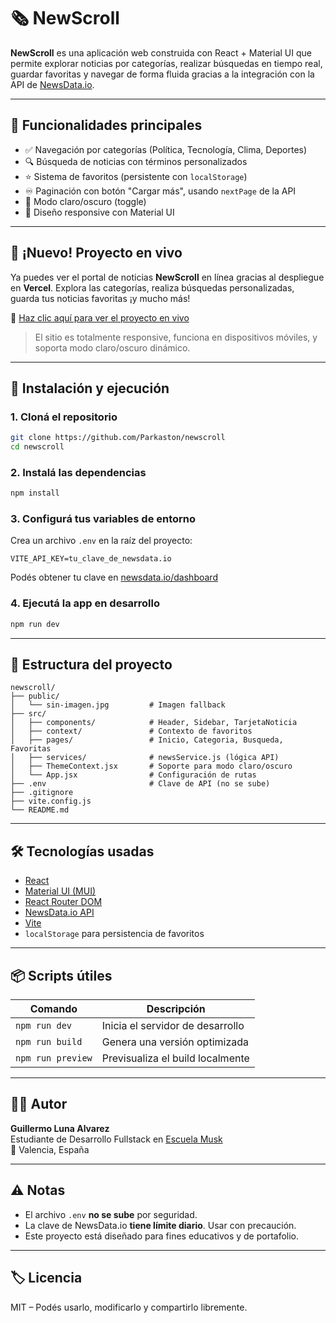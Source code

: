 # 🗞️ NewScroll

**NewScroll** es una aplicación web construida con React + Material UI que permite explorar noticias por categorías, realizar búsquedas en tiempo real, guardar favoritas y navegar de forma fluida gracias a la integración con la API de [NewsData.io](https://newsdata.io).

---

## 🌟 Funcionalidades principales

- ✅ Navegación por categorías (Política, Tecnología, Clima, Deportes)
- 🔍 Búsqueda de noticias con términos personalizados
- ⭐ Sistema de favoritos (persistente con `localStorage`)
- ♾️ Paginación con botón "Cargar más", usando `nextPage` de la API
- 🌙 Modo claro/oscuro (toggle)
- 📱 Diseño responsive con Material UI

---

## 🚀 ¡Nuevo! Proyecto en vivo

Ya puedes ver el portal de noticias **NewScroll** en línea gracias al despliegue en **Vercel**. Explora las categorías, realiza búsquedas personalizadas, guarda tus noticias favoritas ¡y mucho más!

🔗 [Haz clic aquí para ver el proyecto en vivo](https://newscroll.vercel.app)

> El sitio es totalmente responsive, funciona en dispositivos móviles, y soporta modo claro/oscuro dinámico.

---

## 🚀 Instalación y ejecución

### 1. Cloná el repositorio

```bash
git clone https://github.com/Parkaston/newscroll
cd newscroll
```

### 2. Instalá las dependencias

```bash
npm install
```

### 3. Configurá tus variables de entorno

Crea un archivo `.env` en la raíz del proyecto:

```env
VITE_API_KEY=tu_clave_de_newsdata.io
```

Podés obtener tu clave en [newsdata.io/dashboard](https://newsdata.io/dashboard)

### 4. Ejecutá la app en desarrollo

```bash
npm run dev
```

---

## 🧱 Estructura del proyecto

```
newscroll/
├── public/
│   └── sin-imagen.jpg         # Imagen fallback
├── src/
│   ├── components/            # Header, Sidebar, TarjetaNoticia
│   ├── context/               # Contexto de favoritos
│   ├── pages/                 # Inicio, Categoria, Busqueda, Favoritas
│   ├── services/              # newsService.js (lógica API)
│   ├── ThemeContext.jsx       # Soporte para modo claro/oscuro
│   └── App.jsx                # Configuración de rutas
├── .env                       # Clave de API (no se sube)
├── .gitignore
├── vite.config.js
└── README.md
```

---

## 🛠️ Tecnologías usadas

- [React](https://reactjs.org/)
- [Material UI (MUI)](https://mui.com/)
- [React Router DOM](https://reactrouter.com/)
- [NewsData.io API](https://newsdata.io/)
- [Vite](https://vitejs.dev/)
- `localStorage` para persistencia de favoritos

---

## 📦 Scripts útiles

| Comando           | Descripción                          |
|------------------|--------------------------------------|
| `npm run dev`     | Inicia el servidor de desarrollo     |
| `npm run build`   | Genera una versión optimizada        |
| `npm run preview` | Previsualiza el build localmente     |

---

## 👨‍💻 Autor

**Guillermo Luna Alvarez**  
Estudiante de Desarrollo Fullstack en [Escuela Musk](https://escuelamusk.com)  
📍 Valencia, España

---

## ⚠️ Notas

- El archivo `.env` **no se sube** por seguridad.
- La clave de NewsData.io **tiene límite diario**. Usar con precaución.
- Este proyecto está diseñado para fines educativos y de portafolio.

---

## 🏷️ Licencia

MIT – Podés usarlo, modificarlo y compartirlo libremente.
